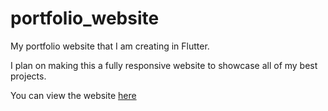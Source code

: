 # portfolio_website

My portfolio website that I am creating in Flutter.

I plan on making this a fully responsive website to showcase all of my best projects.

You can view the website [here](https://noahfoe.github.io)
